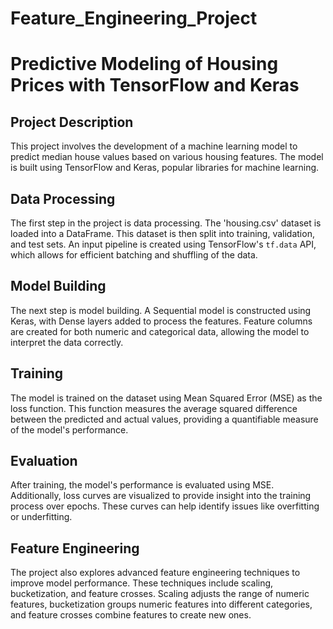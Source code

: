 # Feature_Engineering_Project
# Predictive Modeling of Housing Prices with TensorFlow and Keras

## Project Description
This project involves the development of a machine learning model to predict median house values based on various housing features. The model is built using TensorFlow and Keras, popular libraries for machine learning.

## Data Processing
The first step in the project is data processing. The 'housing.csv' dataset is loaded into a DataFrame. This dataset is then split into training, validation, and test sets. An input pipeline is created using TensorFlow's `tf.data` API, which allows for efficient batching and shuffling of the data.

## Model Building
The next step is model building. A Sequential model is constructed using Keras, with Dense layers added to process the features. Feature columns are created for both numeric and categorical data, allowing the model to interpret the data correctly.

## Training
The model is trained on the dataset using Mean Squared Error (MSE) as the loss function. This function measures the average squared difference between the predicted and actual values, providing a quantifiable measure of the model's performance.

## Evaluation
After training, the model's performance is evaluated using MSE. Additionally, loss curves are visualized to provide insight into the training process over epochs. These curves can help identify issues like overfitting or underfitting.

## Feature Engineering
The project also explores advanced feature engineering techniques to improve model performance. These techniques include scaling, bucketization, and feature crosses. Scaling adjusts the range of numeric features, bucketization groups numeric features into different categories, and feature crosses combine features to create new ones.
